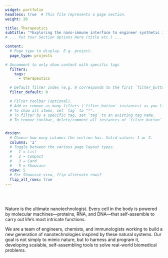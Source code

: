 ```yaml
---
widget: portfolio
headless: true  # This file represents a page section.
weight: 20

title: Therapeutics
subtitle: "*Exploring the nano-immune interface to engineer synthetic immunity*"
# ... Put Your Section Options Here (title etc.) ...

content:
  # Page type to display. E.g. project.
  page_type: projects

# Uncomment to only show content with specific tags
  filters:
    tags:
      - therapeutics

  # Default filter index (e.g. 0 corresponds to the first `filter_button` instance below)
  filter_default: 0

  # Filter toolbar (optional).
  # Add or remove as many filters (`filter_button` instances) as you like.
  # To show all items, set `tag` to "*".
  # To filter by a specific tag, set `tag` to an existing tag name.
  # To remove toolbar, delete/comment all instances of `filter_button` below.


design:
  # Choose how many columns the section has. Valid values: 1 or 2.
  columns: '2'
  # Toggle between the various page layout types.
  #   1 = List
  #   2 = Compact  
  #   3 = Card
  #   5 = Showcase
  view: 5
  # For Showcase view, flip alternate rows?
  flip_alt_rows: true
---
```


<br><br>

Nature is the ultimate nanotechnologist. Every cell in the body is powered by molecular machines—proteins, RNA, and DNA—that self-assemble to carry out life’s most intricate functions.

We are a team of engineers, chemists, and immunologists working to build a new generation of nanotechnologies inspired by these natural systems. Our goal is not simply to mimic nature, but to harness and program it, developing scalable, self-assembling tools to solve real-world biomedical problems.
